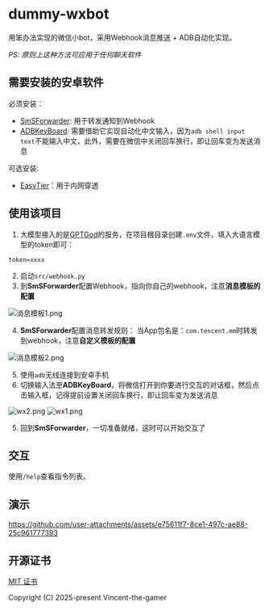 # dummy-wxbot

用笨办法实现的微信小bot，采用Webhook消息推送 + ADB自动化实现。

_PS: 原则上这种方法可应用于任何聊天软件_

## 需要安装的安卓软件

必须安装：
- [SmSForwarder](https://github.com/pppscn/SmsForwarder): 用于转发通知到Webhook
- [ADBKeyBoard](https://github.com/senzhk/ADBKeyBoard): 需要借助它实现自动化中文输入，因为`adb shell input text`不能输入中文，此外，需要在微信中关闭回车换行，即让回车变为发送消息

可选安装:
- [EasyTier](https://github.com/EasyTier/EasyTier)：用于内网穿透

## 使用该项目

1. 大模型接入的是[GPTGod](https://gptgod.site/)的服务，在项目根目录创建`.env`文件，填入大语言模型的token即可：
```dotenv
token=xxxx
```

2. 启动`src/webhook.py`
3. 到**SmSForwarder**配置Webhook，指向你自己的webhook，注意**消息模板的配置**

![消息模板1.png](.github/%E6%B6%88%E6%81%AF%E6%A8%A1%E6%9D%BF1.png)

4. **SmSForwarder**配置消息转发规则： 当App包名是：`com.tencent.mm`时转发到webhook，注意**自定义模板的配置**

![消息模板2.png](.github/%E6%B6%88%E6%81%AF%E6%A8%A1%E6%9D%BF2.png)

5. 使用`adb`无线连接到安卓手机
6. 切换输入法至**ADBKeyBoard**，将微信打开到你要进行交互的对话框，然后点击输入框，记得提前设置关闭回车换行，即让回车变为发送消息

![wx2.png](.github/wx2.png)
![wx1.png](.github/wx1.png)

5. 回到**SmSForwarder**，一切准备就绪，这时可以开始交互了

## 交互

使用`/help`查看指令列表。

## 演示

https://github.com/user-attachments/assets/e75611f7-8ce1-497c-ae88-25c961777393


## 开源证书

[MIT 证书](./LICENSE.md)

Copyright (C) 2025-present Vincent-the-gamer
